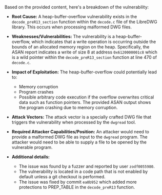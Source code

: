 Based on the provided content, here's a breakdown of the vulnerability:

*   **Root Cause:** A heap-buffer-overflow vulnerability exists in the `decode_preR13_section` function within the `decode.c` file of the LibreDWG library. This occurs when processing malformed DWG files.

*   **Weaknesses/Vulnerabilities:** The vulnerability is a heap-buffer-overflow, which indicates that a write operation is occurring outside the bounds of an allocated memory region on the heap. Specifically, the ASAN report indicates a write of size 8 at address `0x6120000001c8` which is a wild pointer within the `decode_preR13_section` function at line 470 of `decode.c`.

*   **Impact of Exploitation:** The heap-buffer-overflow could potentially lead to:
    *   Memory corruption
    *   Program crashes
    *   Possible arbitrary code execution if the overflow overwrites critical data such as function pointers. The provided ASAN output shows the program crashing due to memory corruption.

*   **Attack Vectors:** The attack vector is a specially crafted DWG file that triggers the vulnerability when processed by the `dwgread` tool.

*   **Required Attacker Capabilities/Position:** An attacker would need to provide a malformed DWG file as input to the `dwgread` program. The attacker would need to be able to supply a file to be opened by the vulnerable program.

*   **Additional details:**
    * The issue was found by a fuzzer and reported by user `zodf0055980`.
    * The vulnerability is located in a code path that is not enabled by default unless a git checkout is performed.
    * The issue was fixed by commit `ea0b952` which added more protections to PREP_TABLE in the `decode_preR13` function.